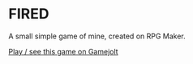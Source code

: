 # FIRED
A small simple game of mine, created on RPG Maker.


[Play / see this game on Gamejolt](https://gamejolt.com/games/FIRED/480626)
